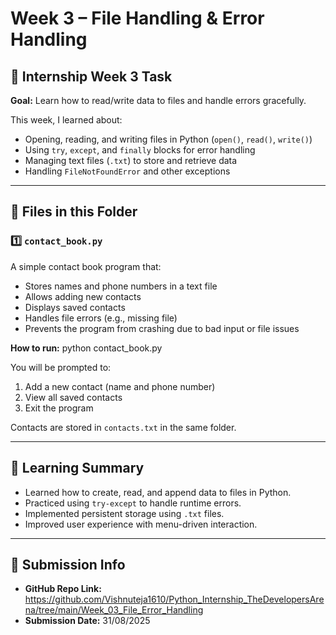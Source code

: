 # Week 3 – File Handling & Error Handling

## 📅 Internship Week 3 Task
**Goal:** Learn how to read/write data to files and handle errors gracefully.  

This week, I learned about:
- Opening, reading, and writing files in Python (`open()`, `read()`, `write()`)
- Using `try`, `except`, and `finally` blocks for error handling
- Managing text files (`.txt`) to store and retrieve data
- Handling `FileNotFoundError` and other exceptions

---

## 📂 Files in this Folder

### 1️⃣ `contact_book.py`
A simple contact book program that:
- Stores names and phone numbers in a text file
- Allows adding new contacts
- Displays saved contacts
- Handles file errors (e.g., missing file)
- Prevents the program from crashing due to bad input or file issues

**How to run:**
python contact_book.py


You will be prompted to:
1. Add a new contact (name and phone number)
2. View all saved contacts
3. Exit the program

Contacts are stored in `contacts.txt` in the same folder.

---

## 📝 Learning Summary
- Learned how to create, read, and append data to files in Python.
- Practiced using `try-except` to handle runtime errors.
- Implemented persistent storage using `.txt` files.
- Improved user experience with menu-driven interaction.

---

## 📌 Submission Info
- **GitHub Repo Link:** https://github.com/Vishnuteja1610/Python_Internship_TheDevelopersArena/tree/main/Week_03_File_Error_Handling
- **Submission Date:** 31/08/2025
